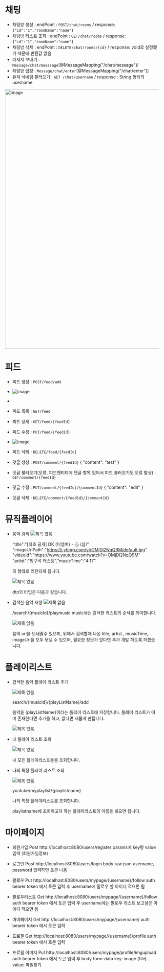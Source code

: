 # 채팅
- 채팅방 생성 : endPoint : `POST/chat/rooms` / response: `{"id":"1","roomName":"name"}`
- 채팅방 리스트 조회 : endPoint : `GET/chat/rooms` / response: `{"id":"1","roomName":"name"}`
- 채팅방 삭제 : endPoint : `DELETE/chat/rooms/{id}` / response: void로 설정했기 때문에 반환값 없음
- 메세지 보내기 : `Message/chat/messsage`(@MessageMapping("/chat/message"))
- 채팅방 입장 : `Message/chat/enter`(@MessageMapping("/chat/enter"))
- 유저 닉네임 불러오기 : `GET /chat/username` / response : String 형태의 username
<img width="847" alt="image" src="https://github.com/likelion-backend-5th/MiniProject_Basic_kimhyeonjeong/assets/128394219/6a59dbf5-460f-48fc-a300-7cdda0c4af65">





# 피드
- 피드 생성 : `POST/feed/add`
- ![image](https://github.com/likelion-backend-5th/Final_Project_15team/assets/72905123/49856f73-66e9-467b-8952-5c4d1ee2d8bb)
- 
- 피드 목록 : `GET/feed`
- 피드 상세 : `GET/feed/{feedId}`
- 피드 수정 : `PUT/feed/{feedId}`
- ![image](https://github.com/likelion-backend-5th/Final_Project_15team/assets/72905123/d9bf7a40-6dd7-44a4-b959-4f81b7fa420e)

- 피드 삭제 : `DELETE/feed/{feedId}`
  
- 댓글 생성 : `POST/comment/{feedId}`
  {
    "content": "test"
  }
- 댓글 불러오기(오류, 피드엔티티에 댓글 항목 있어서 피드 불러오기도 오류 발생) : `GET/comment/{feedId}`
- 댓글 수정 : `PUT/comment/{feedId}/{commentId}`
  {
    "content": "edit"
  }
- 댓글 삭제 : `DELETE/comment/{feedId}/{commentId}`



# 뮤직플레이어
- 음악 검색
  ![제목 없음](https://github.com/likelion-backend-5th/Final_Project_15team/assets/109780232/560c90ed-5daa-419f-b989-02c81433a7dd)
  
  "title":"[최초 공개] DK (디셈버) - 心 (심)"
  "imageUrlPath":"https://i.ytimg.com/vi/OMjDI2NqQ9M/default.jpg"
  "videoId":"https://www.youtube.com/watch?v=OMjDI2NqQ9M"
  "artist":"방구석 캐스팅","musicTime":"4:17"
  
  의 형태로 리턴되게 됩니다.
  
  ![제목 없음](https://github.com/likelion-backend-5th/Final_Project_15team/assets/109780232/3e43a051-0840-4c70-a73a-6803704a763c)
  
  dto의 타입은 다음과 같습니다.

- 검색한 음악 재생
  ![제목 없음](https://github.com/likelion-backend-5th/Final_Project_15team/assets/109780232/9f0e5d61-b11f-4280-8dbc-34b9b05ef780)
  
  /search/{musicId}/playmusic
  musicId는 검색한 리스트의 순서를 의미합니다.
  
  ![제목 없음](https://github.com/likelion-backend-5th/Final_Project_15team/assets/109780232/4e46ddee-f42d-497a-a584-86c061a51300)
  
  음악 url을 보내줄수 있으며, 위에서 검색할때 나온 title, artist , musicTime, imageUrl을 모두 보낼 수 있으며, 필요한 정보가 있다면 추가 개발 하도록 하겠습니다.


# 플레이리스트

- 검색한 음악 플레이 리스트 추가
  
  ![제목 없음](https://github.com/likelion-backend-5th/Final_Project_15team/assets/109780232/73d4903f-a467-468a-ab83-3942e8adb4b3)
  
  search/{musicId}/{playListName}/add
  
  음악을 {playListName}이라는 플레이 리스트에 저장합니다. 플레이 리스트가 이미 존재한다면 추가를 하고, 없다면 새롭게 만듭니다.

  ![제목 없음](https://github.com/likelion-backend-5th/Final_Project_15team/assets/109780232/0483a0cb-89b1-42ef-a7f2-8b9d787f03ea)

- 내 플레이  리스트 조회
  
  ![제목 없음](https://github.com/likelion-backend-5th/Final_Project_15team/assets/109780232/27664767-cc8f-4c08-a40c-74ffc809f10d)

  내 모든 플레이리스트들을 조회합니다.
  
- 나의 특정 플레이 리스트 조회

  ![제목 없음](https://github.com/likelion-backend-5th/Final_Project_15team/assets/109780232/bba74f95-d3d9-4400-945a-c6ec8a47fda6)

  youtube/myplaylist/{playlistname}
  
  나의 특정 플레이리스트를 조회합니다.

  playlistname에 조회하고자 하는 플레이리스트의 이름을 넣으면 됩니다.


  

  


# 마이페이지
- 회원가입
Post http://localhost:8080/users/register
params에 key랑 value 입력 (회원가입정보)

- 로그인
Post http://localhost:8080/users/login
body raw json username, password 입력하면 토큰 나옴

- 팔로우
Put http://localhost:8080/users/mypage/{username}/follow
auth bearer token 에서 토큰 입력 후 username에 팔로우 할 아이디 적으면 됨

- 팔로우리스트
Get http://localhost:8080/users/mypage/{username}/follow
auth bearer token 에서 토큰 입력 후 username에는 팔로우 리스트 보고싶은 아이디 적으면 됨

- 마이페이지
Get http://localhost:8080/users/mypage/{username}
auth bearer token 에서 토큰 입력

- 프로필
Get http://localhost:8080/users/mypage/{username}/profile
auth bearer token 에서 토큰 입력

- 프로필 이미지
Put http://localhost:8080/users/mypage/profile/imgupload
auth bearer token 에서 토큰 입력 후 body form-data key: image (file) value: 파일찾기
